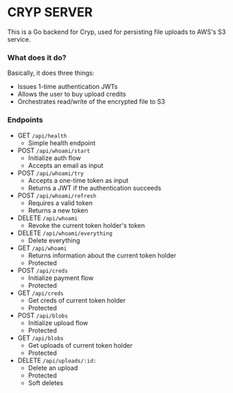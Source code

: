 # CRYP SERVER

This is a Go backend for Cryp, used for persisting file uploads to AWS's S3 service.

### What does it do?

Basically, it does three things:

* Issues 1-time authentication JWTs
* Allows the user to buy upload credits
* Orchestrates read/write of the encrypted file to S3

### Endpoints

* GET `/api/health`
  * Simple health endpoint
* POST `/api/whoami/start`
  * Initialize auth flow
  * Accepts an email as input
* POST `/api/whoami/try`
  * Accepts a one-time token as input
  * Returns a JWT if the authentication succeeds
* POST `/api/whoami/refresh`
  * Requires a valid token
  * Returns a new token
* DELETE `/api/whoami`
  * Revoke the current token holder's token
* DELETE `/api/whoami/everything`
  * Delete everything
* GET `/api/whoami`
  * Returns information about the current token holder
  * Protected
* POST `/api/creds`
  * Initialize payment flow
  * Protected
* GET `/api/creds`
  * Get creds of current token holder
  * Protected
* POST `/api/blobs`
  * Initialize upload flow
  * Protected
* GET `/api/blobs`
  * Get uploads of current token holder
  * Protected
* DELETE `/api/uploads/:id:`
  * Delete an upload
  * Protected
  * Soft deletes


